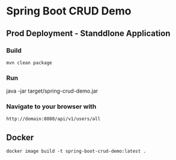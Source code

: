 # Spring Boot CRUD Demo

## Prod Deployment - Standdlone Application
### Build
```
mvn clean package
```

### Run
java -jar target/spring-crud-demo.jar

### Navigate to your browser with
`http://domain:8080/api/v1/users/all`


## Docker

```
docker image build -t spring-boot-crud-demo:latest .
```